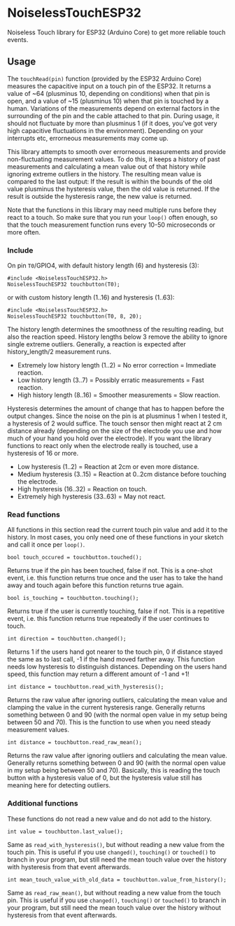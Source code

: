 # NoiselessTouchESP32

Noiseless Touch library for ESP32 (Arduino Core) to get more reliable touch events.

## Usage

The `touchRead(pin)` function (provided by the ESP32 Arduino Core) measures 
the capacitive input on a touch pin of the ESP32. It returns a value of 
~64 (plusminus 10, depending on conditions) when that pin is open, and a 
value of ~15 (plusminus 10) when that pin is touched by a human.
Variations of the measurements depend on external factors in the surrounding
of the pin and the cable attached to that pin. During usage, it should not 
fluctuate by more than plusminus 1 (if it does, you've got very high 
capacitive fluctuations in the environment).
Depending on your interrupts etc, errorneous measurements may come up.

This library attempts to smooth over errorneous measurements and provide 
non-fluctuating measurement values. To do this, it keeps a history of past 
measurements and calculating a mean value out of that history while ignoring
extreme outliers in the history. The resulting mean value is compared to the
last output: If the result is within the bounds of the old value plusminus
the hysteresis value, then the old value is returned. If the result is
outside the hysteresis range, the new value is returned.

Note that the functions in this library may need multiple runs before they 
react to a touch. So make sure that you run your `loop()` often enough, so that
the touch measurement function runs every 10-50 microseconds or more often.


### Include

On pin `T0`/GPIO4, with default history length (6) and hysteresis (3):
```
#include <NoiselessTouchESP32.h>
NoiselessTouchESP32 touchbutton(T0);
```
or with custom history length (1..16) and hysteresis (1..63):
```
#include <NoiselessTouchESP32.h>
NoiselessTouchESP32 touchbutton(T0, 8, 20);
```

The history length determines the smoothness of the resulting reading,
but also the reaction speed. History lengths below 3 remove the ability
to ignore single extreme outliers. Generally, a reaction is expected after
history_length/2 measurement runs.

*  Extremely low history length (1..2) = No error correction = Immediate reaction.
*  Low history length (3..7) = Possibly erratic measurements = Fast reaction.
*  High history length (8..16) = Smoother measurements = Slow reaction.

Hysteresis determines the amount of change that has to happen before the
output changes. Since the noise on the pin is at plusminus 1 when I tested
it, a hysteresis of 2 would suffice. The touch sensor then might react at 
2 cm distance already (depending on the size of the electrode you use and
how much of your hand you hold over the electrode). If you want the library
functions to react only when the electrode really is touched, use a hysteresis
of 16 or more.

*  Low hysteresis (1..2) = Reaction at 2cm or even more distance.
*  Medium hysteresis (3..15) = Reaction at 0..2cm distance before touching the electrode.
*  High hysteresis (16..32) = Reaction on touch.
*  Extremely high hysteresis (33..63) = May not react.

### Read functions

All functions in this section read the current touch pin value and add it to
the history. In most cases, you only need one of these functions in your 
sketch and call it once per `loop()`.

```
bool touch_occured = touchbutton.touched();
```
Returns true if the pin has been touched, false if not. This is a one-shot 
event, i.e. this function returns true once and the user has to take the
hand away and touch again before this function returns true again.

```
bool is_touching = touchbutton.touching();
```
Returns true if the user is currently touching, false if not. This is a
repetitive event, i.e. this function returns true repeatedly if the user
continues to touch.

```
int direction = touchbutton.changed();
```
Returns 1 if the users hand got nearer to the touch pin, 0 if distance stayed
the same as to last call, -1 if the hand moved farther away. This function
needs low hysteresis to distinguish distances. Depending on the users hand speed,
this function may return a different amount of -1 and +1!

```
int distance = touchbutton.read_with_hysteresis();
```
Returns the raw value after ignoring outliers, calculating the mean value and
clamping the value in the current hysteresis range. Generally returns something
between 0 and 90 (with the normal open value in my setup being between 50 and 70).
This is the function to use when you need steady measurement values.

```
int distance = touchbutton.read_raw_mean();
```
Returns the raw value after ignoring outliers and calculating the mean value.
Generally returns something between 0 and 90 (with the normal open value in 
my setup being between 50 and 70). Basically, this is reading the touch button
with a hysteresis value of 0, but the hysteresis value still has meaning
here for detecting outliers.


### Additional functions

These functions do not read a new value and do not add to the history.

```
int value = touchbutton.last_value();
```
Same as `read_with_hysteresis()`, but without reading a new value from the 
touch pin. This is useful if you use `changed()`, `touching()` or `touched()`
to branch in your program, but still need the mean touch value over the
history with hysteresis from that event afterwards.

```
int mean_touch_value_with_old_data = touchbutton.value_from_history();
```
Same as `read_raw_mean()`, but without reading a new value from the touch pin.
This is useful if you use `changed()`, `touching()` or `touched()` to branch
in your program, but still need the mean touch value over the history
without hysteresis from that event afterwards.
